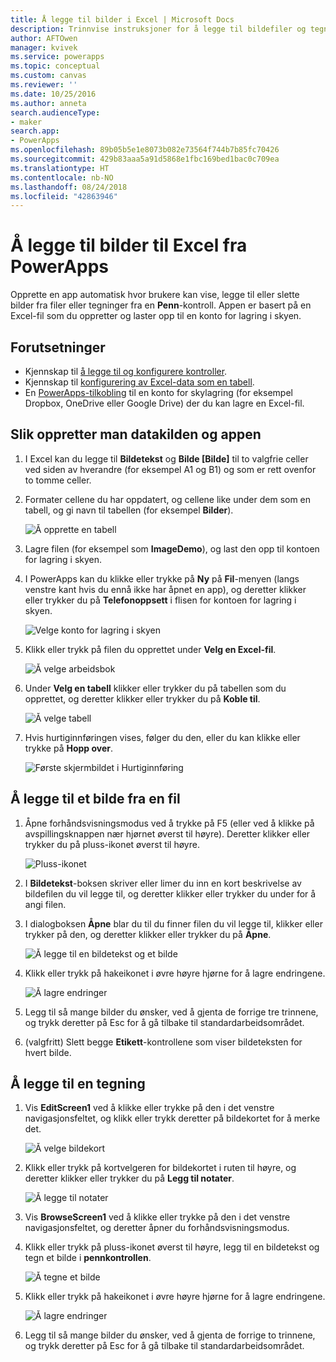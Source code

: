 ```yaml
---
title: Å legge til bilder i Excel | Microsoft Docs
description: Trinnvise instruksjoner for å legge til bildefiler og tegninger med penn til Excel i en konto for lagring i skyen
author: AFTOwen
manager: kvivek
ms.service: powerapps
ms.topic: conceptual
ms.custom: canvas
ms.reviewer: ''
ms.date: 10/25/2016
ms.author: anneta
search.audienceType:
- maker
search.app:
- PowerApps
ms.openlocfilehash: 89b05b5e1e8073b082e73564f744b7b85fc70426
ms.sourcegitcommit: 429b83aaa5a91d5868e1fbc169bed1bac0c709ea
ms.translationtype: HT
ms.contentlocale: nb-NO
ms.lasthandoff: 08/24/2018
ms.locfileid: "42863946"
---
```

# <a name="add-images-to-excel-from-powerapps"></a>Å legge til bilder til Excel fra PowerApps
Opprette en app automatisk hvor brukere kan vise, legge til eller slette bilder fra filer eller tegninger fra en **Penn**-kontroll. Appen er basert på en Excel-fil som du oppretter og laster opp til en konto for lagring i skyen.

## <a name="prerequisites"></a>Forutsetninger

* Kjennskap til [å legge til og konfigurere kontroller](add-configure-controls.md).
* Kjennskap til [konfigurering av Excel-data som en tabell](https://support.office.com/article/Format-an-Excel-table-6789619F-C889-495C-99C2-2F971C0E2370?ui=en-US&rs=en-US&ad=US).
* En [PowerApps-tilkobling](add-data-connection.md) til en konto for skylagring (for eksempel Dropbox, OneDrive eller Google Drive) der du kan lagre en Excel-fil.

## <a name="create-the-data-source-and-the-app"></a>Slik oppretter man datakilden og appen
1. I Excel kan du legge til **Bildetekst** og **Bilde [Bilde]** til to valgfrie celler ved siden av hverandre (for eksempel A1 og B1) og som er rett ovenfor to tomme celler.
2. Formater cellene du har oppdatert, og cellene like under dem som en tabell, og gi navn til tabellen (for eksempel **Bilder**).
   
    ![Å opprette en tabell](./media/add-images-to-excel/create-table.png)
3. Lagre filen (for eksempel som **ImageDemo**), og last den opp til kontoen for lagring i skyen.
4. I PowerApps kan du klikke eller trykke på **Ny** på **Fil**-menyen (langs venstre kant hvis du ennå ikke har åpnet en app), og deretter klikker eller trykker du på **Telefonoppsett** i flisen for kontoen for lagring i skyen.
   
    ![Velge konto for lagring i skyen](./media/add-images-to-excel/select-account.png)
5. Klikk eller trykk på filen du opprettet under **Velg en Excel-fil**.
   
    ![Å velge arbeidsbok](./media/add-images-to-excel/select-workbook.png)
6. Under **Velg en tabell** klikker eller trykker du på tabellen som du opprettet, og deretter klikker eller trykker du på **Koble til**.
   
    ![Å velge tabell](./media/add-images-to-excel/select-table.png)
7. Hvis hurtiginnføringen vises, følger du den, eller du kan klikke eller trykke på **Hopp over**.
   
    ![Første skjermbildet i Hurtiginnføring](./media/add-images-to-excel/quick-tour.png)

## <a name="add-an-image-from-a-file"></a>Å legge til et bilde fra en fil
1. Åpne forhåndsvisningsmodus ved å trykke på F5 (eller ved å klikke på avspillingsknappen nær hjørnet øverst til høyre). Deretter klikker eller trykker du på pluss-ikonet øverst til høyre.
   
    ![Pluss-ikonet](./media/add-images-to-excel/plus-icon.png)
2. I **Bildetekst**-boksen skriver eller limer du inn en kort beskrivelse av bildefilen du vil legge til, og deretter klikker eller trykker du under for å angi filen.
3. I dialogboksen **Åpne** blar du til du finner filen du vil legge til, klikker eller trykker på den, og deretter klikker eller trykker du på **Åpne**.
   
    ![Å legge til en bildetekst og et bilde](./media/add-images-to-excel/add-image.png)
4. Klikk eller trykk på hakeikonet i øvre høyre hjørne for å lagre endringene.
   
    ![Å lagre endringer](./media/add-images-to-excel/checkmark-icon.png)
5. Legg til så mange bilder du ønsker, ved å gjenta de forrige tre trinnene, og trykk deretter på Esc for å gå tilbake til standardarbeidsområdet.
6. (valgfritt) Slett begge **Etikett**-kontrollene som viser bildeteksten for hvert bilde.

## <a name="add-a-drawing"></a>Å legge til en tegning
1. Vis **EditScreen1** ved å klikke eller trykke på den i det venstre navigasjonsfeltet, og klikk eller trykk deretter på bildekortet for å merke det.
   
    ![Å velge bildekort](./media/add-images-to-excel/select-card.png)
2. Klikk eller trykk på kortvelgeren for bildekortet i ruten til høyre, og deretter klikker eller trykker du på **Legg til notater**.
   
    ![Å legge til notater](./media/add-images-to-excel/add-notes.png)
3. Vis **BrowseScreen1** ved å klikke eller trykke på den i det venstre navigasjonsfeltet, og deretter åpner du forhåndsvisningsmodus.
4. Klikk eller trykk på pluss-ikonet øverst til høyre, legg til en bildetekst og tegn et bilde i **pennkontrollen**.
   
    ![Å tegne et bilde](./media/add-images-to-excel/draw-picture.png)
5. Klikk eller trykk på hakeikonet i øvre høyre hjørne for å lagre endringene.
   
    ![Å lagre endringer](./media/add-images-to-excel/checkmark-icon.png)
6. Legg til så mange bilder du ønsker, ved å gjenta de forrige to trinnene, og trykk deretter på Esc for å gå tilbake til standardarbeidsområdet.

